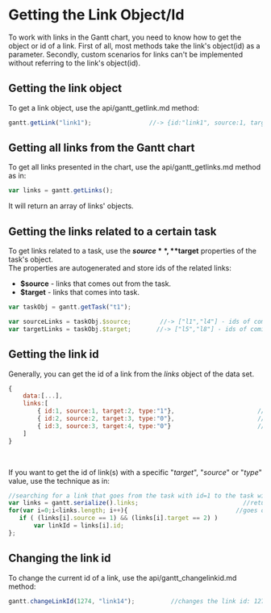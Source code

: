 Getting the Link Object/Id
============================================
To work with links in the Gantt chart, you need to know how to get the object or id of a link. First of all,
most methods take the link's object(id) as a parameter. Secondly, custom scenarios for links can't be implemented without referring to
the link's object(id).

Getting the link object
--------------------------
To get a link object, use the api/gantt_getlink.md method:

~~~js
gantt.getLink("link1");                //-> {id:"link1", source:1, target:2, type:1}
~~~


Getting all links from the Gantt chart 
------------------------------------------------
To get all links presented in the chart, use the api/gantt_getlinks.md method as in:

~~~js
var links = gantt.getLinks(); 
~~~

It will return an array of links' objects.

Getting the links related to a certain task
------------------------------------------
To get links related to a task, use the **$source**, **$target** properties of the task's object.<br> The properties are autogenerated and store ids of the  related links:

- **$source** - links that comes out from the task.
- **$target** - links that comes into task.

~~~js
var taskObj = gantt.getTask("t1");

var sourceLinks = taskObj.$source;        //-> ["l1","l4"] - ids of coming-out links  /*!*/
var targetLinks = taskObj.$target;       //-> ["l5","l8"] - ids of coming-into links  /*!*/
~~~


Getting the link id
--------------------------
Generally, you can get the id of a link from the *links* object of the data set.  

~~~js
{
    data:[...],
    links:[
        { id:1, source:1, target:2, type:"1"},                       //link's id = 1 /*!*/
        { id:2, source:2, target:3, type:"0"},                       //link's id = 2 /*!*/
        { id:3, source:3, target:4, type:"0"}                        //link's id = 3 /*!*/
	]
}
~~~

<br>

If you want to get the id of link(s) with a specific  "*target*", "*source*" or "*type*" value, use the technique as in:

~~~js
//searching for a link that goes from the task with id=1 to the task with id=2
var links = gantt.serialize().links;                             //returns all links
for(var i=0;i<links.length; i++){                              //goes over all links
   if ( (links[i].source == 1) && (links[i].target == 2) )
       var linkId = links[i].id;
};
~~~



Changing the link id
-------------------------------
To change the current id of a link, use the api/gantt_changelinkid.md method:
~~~js
gantt.changeLinkId(1274, "link14");          //changes the link id: 1274 -> "link14"
~~~